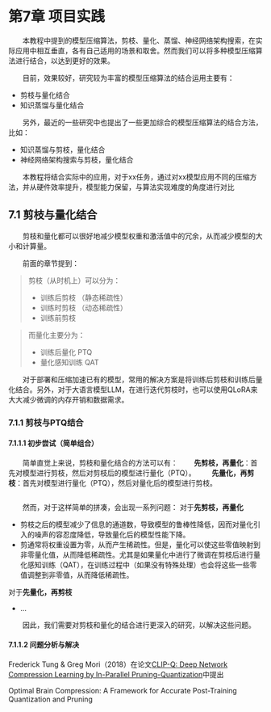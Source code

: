 # 第7章 项目实践

<!-- 本章节将通过一个综合类的项目实践融入前面介绍的模型压缩方法帮助学习者更好的理解 -->

&emsp;&emsp;本教程中提到的模型压缩算法，剪枝、量化、蒸馏、神经网络架构搜索，在实际应用中相互垂直，各有自己适用的场景和取舍。然而我们可以将多种模型压缩算法进行结合，以达到更好的效果。

&emsp;&emsp;目前，效果较好，研究较为丰富的模型压缩算法的结合运用主要有：
- 剪枝与量化结合
- 知识蒸馏与量化结合

&emsp;&emsp;另外，最近的一些研究中也提出了一些更加综合的模型压缩算法的结合方法，比如：
- 知识蒸馏与剪枝，量化结合
- 神经网络架构搜索与剪枝，量化结合

&emsp;&emsp;本教程将结合实际中的应用，对于xx任务，通过对xx模型应用不同的压缩方法，并从硬件效率提升，模型能力保留，与算法实现难度的角度进行对比


## 7.1 剪枝与量化结合

&emsp;&emsp;剪枝和量化都可以很好地减少模型权重和激活值中的冗余，从而减少模型的大小和计算量。

&emsp;&emsp;前面的章节提到：

>剪枝（从时机上）可以分为：
> - 训练后剪枝 （静态稀疏性）
> - 训练时剪枝 （动态稀疏性）
> - 训练前剪枝

>而量化主要分为：
> - 训练后量化 PTQ
> - 量化感知训练 QAT

&emsp;&emsp;对于部署和压缩加速已有的模型，常用的解决方案是将训练后剪枝和训练后量化结合。另外，对于大语言模型LLM，在进行迭代剪枝时，也可以使用QLoRA来大大减少微调的内存开销和数据需求。


### 7.1.1 剪枝与PTQ结合

#### 7.1.1.1 初步尝试（简单组合）
&emsp;&emsp;简单直觉上来说，剪枝和量化结合的方法可以有：
&emsp;&emsp;**先剪枝，再量化**：首先对模型进行剪枝，然后对剪枝后的模型进行量化（PTQ）。
&emsp;&emsp;**先量化，再剪枝**：首先对模型进行量化（PTQ），然后对量化后的模型进行剪枝。

```python

```
&emsp;&emsp;然而，对于这样简单的拼凑，会出现一系列问题：
对于**先剪枝，再量化**
- 剪枝之后的模型减少了信息的通道数，导致模型的鲁棒性降低，因而对量化引入的噪声的容忍度降低，导致量化后的模型性能下降。
- 剪通常将权重设置为零，从而产生稀疏性。但是，量化可以使这些零值映射到非零量化值，从而降低稀疏性。尤其是如果量化中进行了微调在剪枝后进行量化感知训练（QAT），在训练过程中（如果没有特殊处理）也会将这些一些零值调整到非零值，从而降低稀疏性。

对于**先量化，再剪枝**
- ...

&emsp;&emsp;因此，我们需要对剪枝和量化的结合进行更深入的研究，以解决这些问题。

#### 7.1.1.2 问题分析与解决

Frederick Tung & Greg Mori（2018）在论文[CLIP-Q: Deep Network Compression Learning by In-Parallel Pruning-Quantization](https://doi.org/10.1109/cvpr.2018.00821)中提出


Optimal Brain Compression: A Framework for Accurate Post-Training Quantization and Pruning


